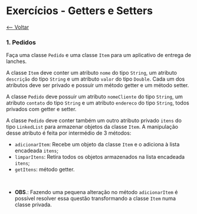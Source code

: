 # Exercícios - Getters e Setters
[<-- Voltar](./README.md)

### 1. Pedidos

Faça uma classe ```Pedido``` e uma classe ```Item``` para um aplicativo de entrega de lanches.

A classe ```Item``` deve conter um atributo ```nome``` do tipo ```String```,  um atributo ```descrição``` do tipo ```String``` e um atributo ```valor``` do tipo ```Double```. Cada um dos atributos deve ser privado e possuir um método getter e um método setter.

A classe ```Pedido``` deve possuir um atributo ```nomeCliente``` do tipo ```String```, um atributo ```contato``` do tipo ```String``` e um atributo ```endereco``` do tipo ```String```, todos privados com getter e setter.

A classe ```Pedido``` deve conter também um outro atributo privado ```itens``` do tipo ```LinkedList``` para armazenar objetos da classe ```Item```. A manipulação desse atributo é feita por intermédio de 3 métodos:

- ```adicionarItem```: Recebe um objeto da classe ```Item``` e o adiciona à lista encadeada ```itens```;
- ```limparItens```: Retira todos os objetos armazenados na lista encadeada ```itens```;
- ```getItens```: método getter.

<br>

- **OBS**.: Fazendo uma pequena alteração no método ```adicionarItem``` é possível resolver essa questão transformando a classe ```Item``` numa classe privada.
